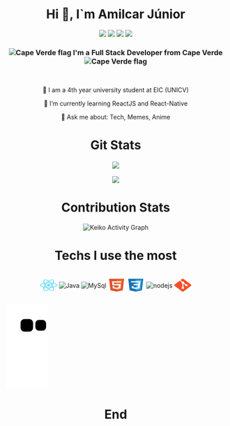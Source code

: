 <div aling="center">
  <h1 align="center">Hi 👋, I`m Amilcar Júnior</h1>
</div> 

<div align="center">
  <a align="center" href="https://www.instagram.com/mikamikaus/" target="_blank"><img src="https://img.shields.io/badge/-Instagram-%23E4405F?style=for-the-badge&logo=instagram&logoColor=white" target="_blank"></a>
  <a align="center" href = "mailto:amilcarjunior2000@gmail.com"><img src="https://img.shields.io/badge/-Gmail-%23333?style=for-the-badge&logo=gmail&logoColor=white" target="_blank"></a>
 	<a align="center" href="https://www.youtube.com/MikamikausGames" target="_blank"><img src="https://img.shields.io/badge/YouTube-FF0000?style=for-the-badge&logo=youtube&logoColor=white" target="_blank"></a>
  <a align="center" href="https://www.linkedin.com/in/amilcar-júnior-4b7b1b22b/" target="_blank"><img src="https://img.shields.io/badge/LinkedIn-0077B5?style=for-the-badge&logo=linkedin&logoColor=white" target="_blank"></a>
</div>

<div aling="center">
  <h3 align="center">
<img aling="center" alt="Cape Verde flag" width="26px" src="https://image.flaticon.com/icons/png/512/206/206814.png" /> 
    I'm a Full Stack Developer from Cape Verde
<img aling="center" alt="Cape Verde flag" width="26px" src="https://image.flaticon.com/icons/png/512/206/206814.png" /> </h3>
</div> 

<div align="center">
  <br/>
  <p align="center">💼 I am a 4th year university student at EIC (UNICV)</p>
  <p align="center">🌱 I’m currently learning ReactJS and React-Native</p> 
  <p align="center">💬 Ask me about: Tech, Memes, Anime</p>
</div>

<div aling="center">
  <h1 align="center">Git Stats</h1>
</div> 

<p align="center">
  <a align="center" href="https://github.com/Amilcar-Junior">
    <img align="center" height="300em" src="https://github-readme-stats.vercel.app/api?username=Amilcar-Junior&show_icons=true&theme=dark&include_all_commits=true&count_private=true"/>
    
  </a>
</p>

<p align="center">
  <a align="center" href="https://github.com/Amilcar-Junior">
    <img align="center" height="360em" src="https://github-readme-stats.vercel.app/api/top-langs/?username=Amilcar-Junior&layout=compact&langs_count=7&theme=dark"/>
  </a>
</p>

<div aling="center">
  <h1 align="center">Contribution Stats</h1>
</div> 
   <p align="center">
   <a align="center"><img align="center" alt="Keiko Activity Graph" src="https://activity-graph.herokuapp.com/graph?username=Amilcar-Junior&layout=compact&bg_color=111111&color=BE91F2&line=70A4FC&point=FFFFFF&hide_border=true"/></a>
   </p>
 
<div aling="center">
  <h1 align="center">Techs I use the most</h1>
</div> 

<div align="center" style="display: inline_block"><br>
  <img align="center" alt="React" height="30" width="40" src="https://raw.githubusercontent.com/devicons/devicon/master/icons/react/react-original.svg">
  <img align="center" alt="Java" height="30" width="40" src='https://cdn.jsdelivr.net/gh/devicons/devicon/icons/java/java-original.svg'>
 <!-- <img align="center" alt="Python" height="30" width="40" src='https://cdn.jsdelivr.net/gh/devicons/devicon/icons/python/python-original.svg'> -->
  <img align="center" alt="MySql" height="30" width="40" src='https://cdn.jsdelivr.net/gh/devicons/devicon/icons/mysql/mysql-original.svg'>
  <img align="center" alt="HTML" height="30" width="40" src="https://raw.githubusercontent.com/devicons/devicon/master/icons/html5/html5-original.svg">
  <img align="center" alt="CSS" height="30" width="40" src="https://raw.githubusercontent.com/devicons/devicon/master/icons/css3/css3-original.svg">
  <img align="center" alt="nodejs" height="30" width="40" src="https://cdn.worldvectorlogo.com/logos/nodejs-icon.svg">
  <img align="center" alt="git" height="30" width="40" src="https://raw.githubusercontent.com/devicons/devicon/master/icons/git/git-original.svg">
  
</div>
  
##
 
<p aling="center"> 

  ![Snake animation](https://github.com/Amilcar-Junior/Amilcar-Junior/blob/output/github-contribution-grid-snake.svg) 
  
</p>

<div aling="center">
  <h1 align="center">End</h1>
</div> 


